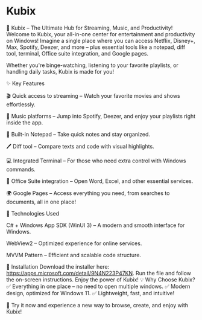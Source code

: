 # Kubix

🚀 Kubix – The Ultimate Hub for Streaming, Music, and Productivity!
Welcome to Kubix, your all-in-one center for entertainment and productivity on Windows!
Imagine a single place where you can access Netflix, Disney+, Max, Spotify, Deezer, and more – plus essential tools like a notepad, diff tool, terminal, Office suite integration, and Google pages.

Whether you're binge-watching, listening to your favorite playlists, or handling daily tasks, Kubix is made for you!

✨ Key Features

🎬 Quick access to streaming – Watch your favorite movies and shows effortlessly.

🎵 Music platforms – Jump into Spotify, Deezer, and enjoy your playlists right inside the app.

📝 Built-in Notepad – Take quick notes and stay organized.

🖊️ Diff tool – Compare texts and code with visual highlights.

💻 Integrated Terminal – For those who need extra control with Windows commands.

📂 Office Suite integration – Open Word, Excel, and other essential services.

🌍 Google Pages – Access everything you need, from searches to documents, all in one place!



🔧 Technologies Used

C# + Windows App SDK (WinUI 3) – A modern and smooth interface for Windows.

WebView2 – Optimized experience for online services.

MVVM Pattern – Efficient and scalable code structure.


🚀 Installation
Download the installer here: https://apps.microsoft.com/detail/9N4N223P47KN. 
Run the file and follow the on-screen instructions. 
Enjoy the power of Kubix! 
💡 Why Choose Kubix?
✅ Everything in one place – no need to open multiple windows.
✅ Modern design, optimized for Windows 11.
✅ Lightweight, fast, and intuitive!

🔹 Try it now and experience a new way to browse, create, and enjoy with Kubix!
